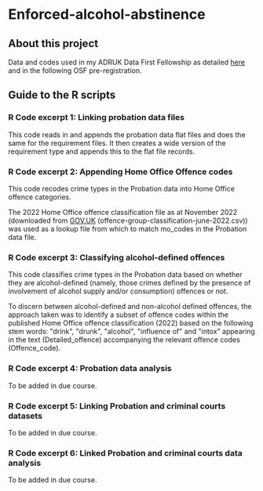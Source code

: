 # Enforced-alcohol-abstinence
## About this project
Data and codes used in my ADRUK Data First Fellowship as detailed [here](https://www.adruk.org/our-work/browse-all-projects/adr-uk-research-fellows-the-first-users-of-the-data-first-probation-and-criminal-justice-linked-datasets-new63fdc70162868654419743) and in the following OSF pre-registration.


## Guide to the R scripts
### R Code excerpt 1: Linking probation data files
This code reads in and appends the probation data flat files and does the same for the requirement files. It then creates a wide version of the requirement type and appends this to the flat file records.

### R Code excerpt 2: Appending Home Office Offence codes
This code recodes crime types in the Probation data into Home Office offence categories.

The 2022 Home Office offence classification file as at November 2022 (downloaded from [GOV.UK](https://www.google.com/url?sa=t&rct=j&q=&esrc=s&source=web&cd=&ved=2ahUKEwjTu-6npPf-AhUHJ8AKHQwFABoQFnoECAgQAQ&url=https%3A%2F%2Fassets.publishing.service.gov.uk%2Fgovernment%2Fuploads%2Fsystem%2Fuploads%2Fattachment_data%2Ffile%2F1118266%2Foffence-group-classification-june-2022.xlsx&usg=AOvVaw2Zr1iluDWlyp0qFLxloIfR) (offence-group-classification-june-2022.csv)) was used as a lookup file from which to match mo_codes in the Probation data file.

### R Code excerpt 3: Classifying alcohol-defined offences
This code classifies crime types in the Probation data based on whether they are alcohol-defined (namely, those crimes defined by the presence of involvement of alcohol supply and/or consumption) offences or not.

To discern between alcohol-defined and non-alcohol defined offences, the approach taken was to identify a subset of offence codes within the published Home Office offence classification (2022) based on the following stem words: "drink", "drunk", "alcohol", "influence of" and "intox" appearing in the text (Detailed_offence) accompanying the relevant offence codes (Offence_code). 

### R Code excerpt 4: Probation data analysis
To be added in due course. 

### R Code excerpt 5: Linking Probation and criminal courts datasets
To be added in due course. 

### R Code excerpt 6: Linked Probation and criminal courts data analysis
To be added in due course. 

